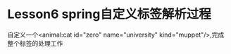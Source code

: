 # Lesson6 spring自定义标签解析过程

自定义一个<animal:cat id="zero" name="university" kind="muppet"/>,完成整个标签的处理工作


